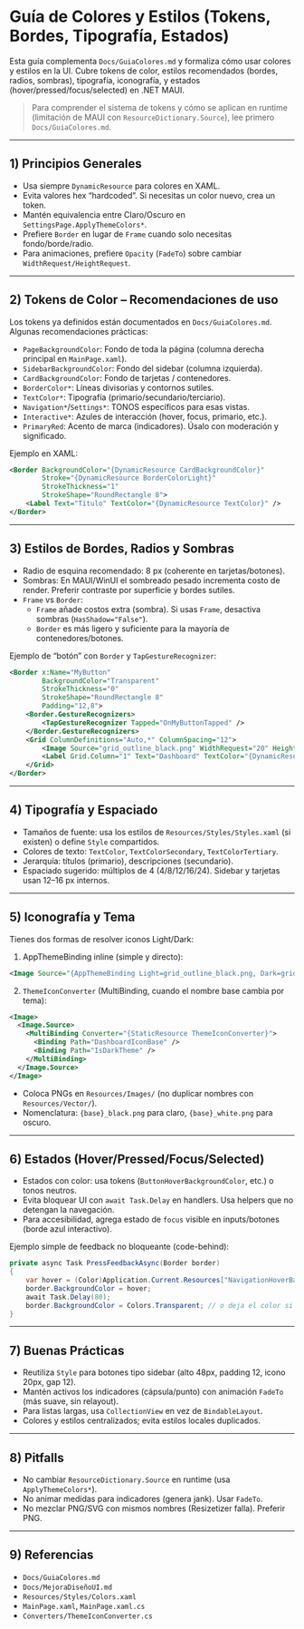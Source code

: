 # Guía de Colores y Estilos (Tokens, Bordes, Tipografía, Estados)

Esta guía complementa `Docs/GuiaColores.md` y formaliza cómo usar colores y estilos en la UI. Cubre tokens de color, estilos recomendados (bordes, radios, sombras), tipografía, iconografía, y estados (hover/pressed/focus/selected) en .NET MAUI.

> Para comprender el sistema de tokens y cómo se aplican en runtime (limitación de MAUI con `ResourceDictionary.Source`), lee primero `Docs/GuiaColores.md`.

---

## 1) Principios Generales

- Usa siempre `DynamicResource` para colores en XAML.
- Evita valores hex “hardcoded”. Si necesitas un color nuevo, crea un token.
- Mantén equivalencia entre Claro/Oscuro en `SettingsPage.ApplyThemeColors*`.
- Prefiere `Border` en lugar de `Frame` cuando solo necesitas fondo/borde/radio.
- Para animaciones, prefiere `Opacity` (`FadeTo`) sobre cambiar `WidthRequest/HeightRequest`.

---

## 2) Tokens de Color – Recomendaciones de uso

Los tokens ya definidos están documentados en `Docs/GuiaColores.md`. Algunas recomendaciones prácticas:

- `PageBackgroundColor`: Fondo de toda la página (columna derecha principal en `MainPage.xaml`).
- `SidebarBackgroundColor`: Fondo del sidebar (columna izquierda).
- `CardBackgroundColor`: Fondo de tarjetas / contenedores.
- `BorderColor*`: Líneas divisorias y contornos sutiles.
- `TextColor*`: Tipografía (primario/secundario/terciario).
- `Navigation*`/`Settings*`: TONOS específicos para esas vistas.
- `Interactive*`: Azules de interacción (hover, focus, primario, etc.).
- `PrimaryRed`: Acento de marca (indicadores). Úsalo con moderación y significado.

Ejemplo en XAML:
```xml
<Border BackgroundColor="{DynamicResource CardBackgroundColor}"
        Stroke="{DynamicResource BorderColorLight}"
        StrokeThickness="1"
        StrokeShape="RoundRectangle 8">
    <Label Text="Título" TextColor="{DynamicResource TextColor}" />
</Border>
```

---

## 3) Estilos de Bordes, Radios y Sombras

- Radio de esquina recomendado: 8 px (coherente en tarjetas/botones).
- Sombras: En MAUI/WinUI el sombreado pesado incrementa costo de render. Preferir contraste por superficie y bordes sutiles.
- `Frame` vs `Border`:
  - `Frame` añade costos extra (sombra). Si usas `Frame`, desactiva sombras (`HasShadow="False"`).
  - `Border` es más ligero y suficiente para la mayoría de contenedores/botones.

Ejemplo de “botón” con `Border` y `TapGestureRecognizer`:
```xml
<Border x:Name="MyButton"
        BackgroundColor="Transparent"
        StrokeThickness="0"
        StrokeShape="RoundRectangle 8"
        Padding="12,8">
    <Border.GestureRecognizers>
        <TapGestureRecognizer Tapped="OnMyButtonTapped" />
    </Border.GestureRecognizers>
    <Grid ColumnDefinitions="Auto,*" ColumnSpacing="12">
        <Image Source="grid_outline_black.png" WidthRequest="20" HeightRequest="20"/>
        <Label Grid.Column="1" Text="Dashboard" TextColor="{DynamicResource TextColor}" />
    </Grid>
</Border>
```

---

## 4) Tipografía y Espaciado

- Tamaños de fuente: usa los estilos de `Resources/Styles/Styles.xaml` (si existen) o define `Style` compartidos.
- Colores de texto: `TextColor`, `TextColorSecondary`, `TextColorTertiary`.
- Jerarquía: títulos (primario), descripciones (secundario).
- Espaciado sugerido: múltiplos de 4 (4/8/12/16/24). Sidebar y tarjetas usan 12–16 px internos.

---

## 5) Iconografía y Tema

Tienes dos formas de resolver iconos Light/Dark:

1) AppThemeBinding inline (simple y directo):
```xml
<Image Source="{AppThemeBinding Light=grid_outline_black.png, Dark=grid_outline_white.png}" />
```

2) `ThemeIconConverter` (MultiBinding, cuando el nombre base cambia por tema):
```xml
<Image>
  <Image.Source>
    <MultiBinding Converter="{StaticResource ThemeIconConverter}">
      <Binding Path="DashboardIconBase" />
      <Binding Path="IsDarkTheme" />
    </MultiBinding>
  </Image.Source>
</Image>
```

- Coloca PNGs en `Resources/Images/` (no duplicar nombres con `Resources/Vector/`).
- Nomenclatura: `{base}_black.png` para claro, `{base}_white.png` para oscuro.

---

## 6) Estados (Hover/Pressed/Focus/Selected)

- Estados con color: usa tokens (`ButtonHoverBackgroundColor`, etc.) o tonos neutros.
- Evita bloquear UI con `await Task.Delay` en handlers. Usa helpers que no detengan la navegación.
- Para accesibilidad, agrega estado de `focus` visible en inputs/botones (borde azul interactivo).

Ejemplo simple de feedback no bloqueante (code-behind):
```csharp
private async Task PressFeedbackAsync(Border border)
{
    var hover = (Color)Application.Current.Resources["NavigationHoverBackgroundColor"];
    border.BackgroundColor = hover;
    await Task.Delay(80);
    border.BackgroundColor = Colors.Transparent; // o deja el color si el item queda activo
}
```

---

## 7) Buenas Prácticas

- Reutiliza `Style` para botones tipo sidebar (alto 48px, padding 12, icono 20px, gap 12).
- Mantén activos los indicadores (cápsula/punto) con animación `FadeTo` (más suave, sin relayout).
- Para listas largas, usa `CollectionView` en vez de `BindableLayout`.
- Colores y estilos centralizados; evita estilos locales duplicados.

---

## 8) Pitfalls

- No cambiar `ResourceDictionary.Source` en runtime (usa `ApplyThemeColors*`).
- No animar medidas para indicadores (genera jank). Usar `FadeTo`.
- No mezclar PNG/SVG con mismos nombres (Resizetizer falla). Preferir PNG.

---

## 9) Referencias

- `Docs/GuiaColores.md`
- `Docs/MejoraDiseñoUI.md`
- `Resources/Styles/Colors.xaml`
- `MainPage.xaml`, `MainPage.xaml.cs`
- `Converters/ThemeIconConverter.cs`
